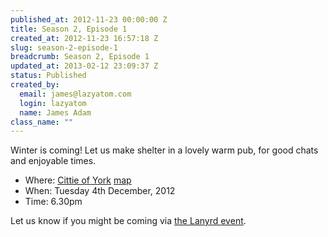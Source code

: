 ```yaml
--- 
published_at: 2012-11-23 00:00:00 Z
title: Season 2, Episode 1
created_at: 2012-11-23 16:57:18 Z
slug: season-2-episode-1
breadcrumb: Season 2, Episode 1
updated_at: 2013-02-12 23:09:37 Z
status: Published
created_by: 
  email: james@lazyatom.com
  login: lazyatom
  name: James Adam
class_name: ""
---
```


Winter is coming! Let us make shelter in a lovely warm pub, for good chats and enjoyable times.

* Where: [Cittie of York](http://fancyapint.com/Pub/london/cittie-of-yorke/134) [map](http://goo.gl/maps/sKNHm)
* When: Tuesday 4th December, 2012
* Time: 6.30pm

Let us know if you might be coming via [the Lanyrd event](http://lanyrd.com/2012/lrug-nights-season-2-episode-1).
